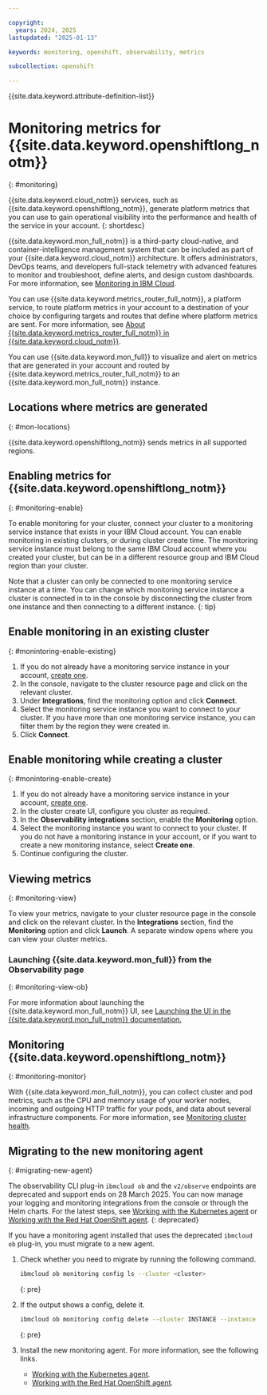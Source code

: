 ```yaml
---

copyright:
  years: 2024, 2025
lastupdated: "2025-01-13"

keywords: monitoring, openshift, observability, metrics

subcollection: openshift

---
```


{{site.data.keyword.attribute-definition-list}}


# Monitoring metrics for {{site.data.keyword.openshiftlong_notm}}
{: #monitoring}

{{site.data.keyword.cloud_notm}} services, such as {{site.data.keyword.openshiftlong_notm}}, generate platform metrics that you can use to gain operational visibility into the performance and health of the service in your account.
{: shortdesc}

{{site.data.keyword.mon_full_notm}} is a third-party cloud-native, and container-intelligence management system that can be included as part of your {{site.data.keyword.cloud_notm}} architecture. It offers administrators, DevOps teams, and developers full-stack telemetry with advanced features to monitor and troubleshoot, define alerts, and design custom dashboards. For more information, see [Monitoring in IBM Cloud](/docs/monitoring?topic=monitoring-about-monitor).

You can use {{site.data.keyword.metrics_router_full_notm}}, a platform service, to route platform metrics in your account to a destination of your choice by configuring targets and routes that define where platform metrics are sent. For more information, see [About {{site.data.keyword.metrics_router_full_notm}} in {{site.data.keyword.cloud_notm}}](/docs/metrics-router?topic=metrics-router-about).

You can use {{site.data.keyword.mon_full}} to visualize and alert on metrics that are generated in your account and routed by {{site.data.keyword.metrics_router_full_notm}} to an {{site.data.keyword.mon_full_notm}} instance.

## Locations where metrics are generated
{: #mon-locations}

{{site.data.keyword.openshiftlong_notm}} sends metrics in all supported regions.

## Enabling metrics for {{site.data.keyword.openshiftlong_notm}}
{: #monitoring-enable}

To enable monitoring for your cluster, connect your cluster to a monitoring service instance that exists in your IBM Cloud account. You can enable monitoring in existing clusters, or during cluster create time. The monitoring service instance must belong to the same IBM Cloud account where you created your cluster, but can be in a different resource group and IBM Cloud region than your cluster. 

Note that a cluster can only be connected to one monitoring service instance at a time. You can change which monitoring service instance a cluster is connected in to in the console by disconnecting the cluster from one instance and then connecting to a different instance. 
{: tip}

## Enable monitoring in an existing cluster
{: #monintoring-enable-existing}

1. If you do not already have a monitoring service instance in your account, [create one](/docs/monitoring?topic=monitoring-provision). 
2. In the console, navigate to the cluster resource page and click on the relevant cluster. 
3. Under **Integrations**, find the monitoring option and click **Connect**. 
4. Select the monitoring service instance you want to connect to your cluster. If you have more than one monitoring service instance, you can filter them by the region they were created in. 
5. Click **Connect**. 

## Enable monitoring while creating a cluster
{: #monintoring-enable-create}

1. If you do not already have a monitoring service instance in your account, [create one](/docs/monitoring?topic=monitoring-provision). 
2. In the cluster create UI, configure you cluster as required.
3. In the **Observability integrations** section, enable the **Monitoring** option. 
4. Select the monitoring instance you want to connect to your cluster. If you do not have a monitoring instance in your account, or if you want to create a new monitoring instance, select **Create one**. 
5. Continue configuring the cluster. 

## Viewing metrics
{: #monitoring-view}

To view your metrics, navigate to your cluster resource page in the console and click on the relevant cluster. In the **Integrations** section, find the **Monitoring** option and click **Launch**. A separate window opens where you can view your cluster metrics. 

### Launching {{site.data.keyword.mon_full}} from the Observability page
{: #monitoring-view-ob}

For more information about launching the {{site.data.keyword.mon_full_notm}} UI, see [Launching the UI in the {{site.data.keyword.mon_full_notm}} documentation.](/docs/monitoring?topic=monitoring-launch)

## Monitoring {{site.data.keyword.openshiftlong_notm}}
{: #monitoring-monitor}

With {{site.data.keyword.mon_full_notm}}, you can collect cluster and pod metrics, such as the CPU and memory usage of your worker nodes, incoming and outgoing HTTP traffic for your pods, and data about several infrastructure components. For more information, see [Monitoring cluster health](/docs/openshift?topic=openshift-health-monitor).


## Migrating to the new monitoring agent
{: #migrating-new-agent}

The observability CLI plug-in `ibmcloud ob` and the `v2/observe` endpoints are deprecated and support ends on 28 March 2025. You can now manage your logging and monitoring integrations from the console or through the Helm charts. For the latest steps, see [Working with the Kubernetes agent](/docs/monitoring?topic=monitoring-agent_Kube) or [Working with the Red Hat OpenShift agent](/docs/monitoring?topic=monitoring-agent_openshift).
{: deprecated}

If you have a monitoring agent installed that uses the deprecated `ibmcloud ob` plug-in, you must migrate to a new agent.

1. Check whether you need to migrate by running the following command.
    ```sh
    ibmcloud ob monitoring config ls --cluster <cluster>
    ```
    {: pre}

1. If the output shows a config, delete it.
    ```sh
    ibmcloud ob monitoring config delete --cluster INSTANCE --instance INSTANCE
    ```
    {: pre}

1. Install the new monitoring agent. For more information, see the following links.
    - [Working with the Kubernetes agent](/docs/monitoring?topic=monitoring-agent_Kube).
    - [Working with the Red Hat OpenShift agent](/docs/monitoring?topic=monitoring-agent_openshift).
